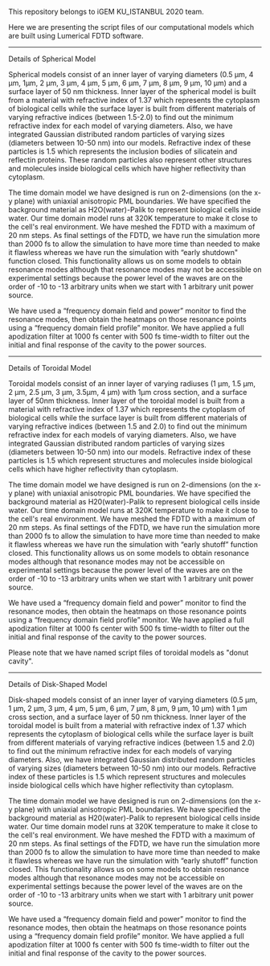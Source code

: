 This repository belongs to iGEM KU_ISTANBUL 2020 team.

Here we are presenting the script files of our computational models which are built using Lumerical FDTD software. 

---------------------------------------------------------------------------------------------------------------------------------------------------------------------------------
Details of Spherical Model

Spherical models consist of an inner layer of varying diameters (0.5 µm, 4 µm, 1µm, 2 µm, 3 µm, 4 µm, 5 µm, 6 µm, 7 µm, 8 µm, 9 µm, 10 µm) and a surface layer of 50 nm thickness. Inner layer of the spherical model is built from a material with refractive index of 1.37 which represents the cytoplasm of biological cells while the surface layer is built from different materials of varying refractive indices (between 1.5-2.0) to find out the minimum refractive index for each model of varying diameters. Also, we have integrated Gaussian distributed random particles of varying sizes (diameters between 10-50 nm) into our models. Refractive index of these particles is 1.5 which represents the inclusion bodies of silicatein and reflectin proteins. These random particles also represent other structures and molecules inside biological cells which have higher reflectivity than cytoplasm. 

The time domain model we have designed is run on 2-dimensions (on the x-y plane) with uniaxial anisotropic PML boundaries. We have specified the background material as H2O(water)-Palik to represent biological cells inside water. Our time domain model runs at 320K temperature to make it close to the cell's real environment. We have meshed the FDTD with a maximum of 20 nm steps. As final settings of the FDTD, we have run the simulation more than 2000 fs to allow the simulation to have more time than needed to make it flawless whereas we have run the simulation with “early shutdown" function closed. This functionality allows us on some models to obtain resonance modes although that resonance modes may not be accessible on experimental settings because the power level of the waves are on the order of -10 to -13 arbitrary units when we start with 1 arbitrary unit power source.

We have used a “frequency domain field and power” monitor to find the resonance modes, then obtain the heatmaps on those resonance points using a “frequency domain field profile” monitor. We have applied a full apodization filter at 1000 fs center with 500 fs time-width to filter out the initial and final response of the cavity to the power sources.

---------------------------------------------------------------------------------------------------------------------------------------------------------------------------------
Details of Toroidal Model

Toroidal models consist of an inner layer of varying radiuses (1 µm, 1.5 µm, 2 µm, 2.5 µm, 3 µm, 3.5µm, 4 µm) with 1µm cross section, and a surface layer of 50nm thickness. Inner layer of the toroidal model is built from a material with refractive index of 1.37 which represents the cytoplasm of biological cells while the surface layer is built from different materials of varying refractive indices (between 1.5 and 2.0) to find out the minimum refractive index for each models of varying diameters. Also, we have integrated Gaussian distributed random particles of varying sizes (diameters between 10-50 nm) into our models. Refractive index of these particles is 1.5 which represent structures and molecules inside biological cells which have higher reflectivity than cytoplasm. 

The time domain model we have designed is run on 2-dimensions (on the x-y plane) with uniaxial anisotropic PML boundaries. We have specified the background material as H20(water)-Palik to represent biological cells inside water. Our time domain model runs at 320K temperature to make it close to the cell's real environment. We have meshed the FDTD with a maximum of 20 nm steps. As final settings of the FDTD, we have run the simulation more than 2000 fs to allow the simulation to have more time than needed to make it flawless whereas we have run the simulation with “early shutoff” function closed. This functionality allows us on some models to obtain resonance modes although that resonance modes may not be accessible on experimental settings because the power level of the waves are on the order of -10 to -13 arbitrary units when we start with 1 arbitrary unit power source. 

We have used a “frequency domain field and power” monitor to find the resonance modes, then obtain the heatmaps on those resonance points using a “frequency domain field profile” monitor. We have applied a full apodization filter at 1000 fs center with 500 fs time-width to filter out the initial and final response of the cavity to the power sources. 

Please note that we have named script files of toroidal models as "donut cavity". 

---------------------------------------------------------------------------------------------------------------------------------------------------------------------------------
Details of Disk-Shaped Model

Disk-shaped models consist of an inner layer of varying diameters (0.5 µm, 1 µm, 2 µm, 3 µm, 4 µm, 5 µm, 6 µm, 7 µm, 8 µm, 9 µm, 10 µm) with 1 µm cross section, and a surface layer of 50 nm thickness. Inner layer of the toroidal model is built from a material with refractive index of 1.37 which represents the cytoplasm of biological cells while the surface layer is built from different materials of varying refractive indices (between 1.5 and 2.0) to find out the minimum refractive index for each models of varying diameters. Also, we have integrated Gaussian distributed random particles of varying sizes (diameters between 10-50 nm) into our models. Refractive index of these particles is 1.5 which represent structures and molecules inside biological cells which have higher reflectivity than cytoplasm. 

The time domain model we have designed is run on 2-dimensions (on the x-y plane) with uniaxial anisotropic PML boundaries. We have specified the background material as H20(water)-Palik to represent biological cells inside water. Our time domain model runs at 320K temperature to make it close to the cell's real environment. We have meshed the FDTD with a maximum of 20 nm steps. As final settings of the FDTD, we have run the simulation more than 2000 fs to allow the simulation to have more time than needed to make it flawless whereas we have run the simulation with “early shutoff” function closed. This functionality allows us on some models to obtain resonance modes although that resonance modes may not be accessible on experimental settings because the power level of the waves are on the order of -10 to -13 arbitrary units when we start with 1 arbitrary unit power source. 

We have used a “frequency domain field and power” monitor to find the resonance modes, then obtain the heatmaps on those resonance points using a “frequency domain field profile” monitor. We have applied a full apodization filter at 1000 fs center with 500 fs time-width to filter out the initial and final response of the cavity to the power sources. 
